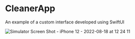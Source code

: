 # CleanerApp
An example of a custom interface developed using SwiftUI

![Simulator Screen Shot - iPhone 12 - 2022-08-18 at 12 24 11](https://user-images.githubusercontent.com/9007510/185361171-a16d969f-ba15-47b6-bf15-b1433d965648.png)
